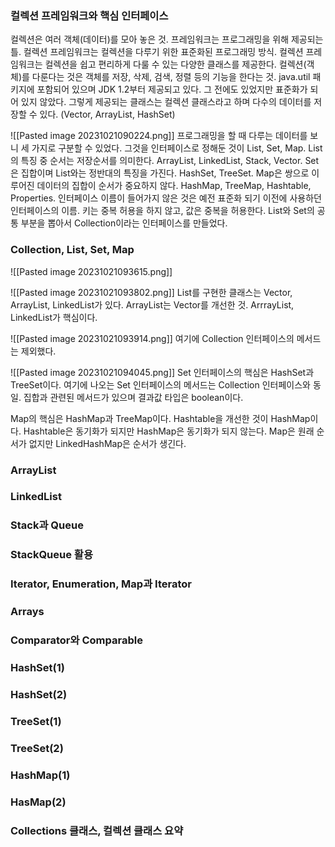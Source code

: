 ### 컬렉션 프레임워크와 핵심 인터페이스

컬렉션은 여러 객체(데이터)를 모아 놓은 것.
프레임워크는 프로그래밍을 위해 제공되는 틀.
컬렉션 프레임워크는 컬렉션을 다루기 위한 표준화된 프로그래밍 방식.
컬렉션 프레임워크는 컬렉션을 쉽고 편리하게 다룰 수 있는 다양한 클래스를 제공한다.
컬렉션(객체)를 다룬다는 것은 객체를 저장, 삭제, 검색, 정렬 등의 기능을 한다는 것.
java.util 패키지에 포함되어 있으며 JDK 1.2부터 제공되고 있다. 그 전에도 있었지만 표준화가 되어 있지 않았다. 
그렇게 제공되는 클래스는 컬렉션 클래스라고 하며 다수의 데이터를 저장할 수 있다. (Vector, ArrayList, HashSet)

![[Pasted image 20231021090224.png]]
프로그래밍을 할 때 다루는 데이터를 보니 세 가지로 구분할 수 있었다. 그것을 인터페이스로 정해둔 것이 List, Set, Map.
List의 특징 중 순서는 저장순서를 의미한다. ArrayList, LinkedList, Stack, Vector.
Set은 집합이며 List와는 정반대의 특징을 가진다. HashSet, TreeSet.
Map은 쌍으로 이루어진 데이터의 집합이 순서가 중요하지 않다. HashMap, TreeMap, Hashtable, Properties. 인터페이스 이름이 들어가지 않은 것은 예전 표준화 되기 이전에 사용하던 인터페이스의 이름. 
키는 중복 허용을 하지 않고, 값은 중복을 허용한다.
List와 Set의 공통 부분을 뽑아서 Collection이라는 인터페이스를 만들었다.

### Collection, List, Set, Map
![[Pasted image 20231021093615.png]]

![[Pasted image 20231021093802.png]]
List를 구현한 클래스는 Vector, ArrayList, LinkedList가 있다.
ArrayList는 Vector를 개선한 것. ArrrayList, LinkedList가 핵심이다. 

![[Pasted image 20231021093914.png]]
여기에 Collection 인터페이스의 메서드는 제외했다.

![[Pasted image 20231021094045.png]]
Set 인터페이스의 핵심은 HashSet과 TreeSet이다.
여기에 나오는 Set 인터페이스의 메서드는 Collection 인터페이스와 동일.
집합과 관련된 메서드가 있으며 결과값 타입은 boolean이다. 


Map의 핵심은 HashMap과 TreeMap이다. 
Hashtable을 개선한 것이 HashMap이다.
Hashtable은 동기화가 되지만 HashMap은 동기화가 되지 않는다. 
Map은 원래 순서가 없지만 LinkedHashMap은 순서가 생긴다.





### ArrayList




### LinkedList

### Stack과 Queue

### StackQueue 활용

### Iterator, Enumeration, Map과 Iterator

### Arrays

### Comparator와 Comparable

### HashSet(1)

### HashSet(2)

### TreeSet(1)

### TreeSet(2)

### HashMap(1)

### HasMap(2)

### Collections 클래스, 컬렉션 클래스 요약
